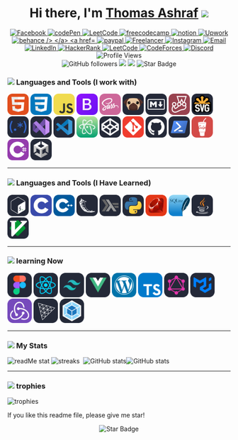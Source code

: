 <h1 align="center">Hi there, I'm <a href="https://www.blackcater.win/" target="_blank">Thomas Ashraf</a> <img src="https://cultofthepartyparrot.com/parrots/hd/laptop_parrot.gif" height="40"/></h1>
<div align="center">
  <a href="">
    <img src="https://img.shields.io/badge/Facebook-1877f2?logo=facebook&logoColor=white&style=for-the-badge" alt="Facebook" />
  </a>
   <a href="">
    <img src="https://img.shields.io/badge/Codepen-000000?style=for-the-badge&logo=codepen&logoColor=white" alt="codePen" />
  </a>
  <a href="">
    <img src="https://img.shields.io/badge/LeetCode-000000?style=for-the-badge&logo=LeetCode&logoColor=#d16c06" alt="LeetCode" />
  </a>
   <a href="">
    <img src="https://img.shields.io/badge/Freecodecamp-%23123.svg?&style=for-the-badge&logo=freecodecamp&logoColor=green" alt="freecodecamp" />
  </a>
    <a href="">
    <img src="https://img.shields.io/badge/Notion-%23000000.svg?style=for-the-badge&logo=notion&logoColor=white" alt="notion" />
  </a>
  <a href="">
    <img src="https://img.shields.io/badge/UpWork-6FDA44?style=for-the-badge&logo=Upwork&logoColor=white" alt="Upwork" />
  </a>
   <a href="">
    <img src="https://img.shields.io/badge/Behance-1769ff?style=for-the-badge&logo=behance&logoColor=white" alt="behance />
  </a>
 <a href="">
    <img src="https://img.shields.io/badge/PayPal-00457C?style=for-the-badge&logo=paypal&logoColor=white" alt="paypal"/>
  </a>
   <a href="">
    <img src="https://img.shields.io/badge/Freelancer-29B2FE?style=for-the-badge&logo=Freelancer&logoColor=white" alt="Freelancer"/>
  </a>
  <a href="">
    <img src="https://img.shields.io/badge/Instagram-%23E4405F.svg?style=for-the-badge&logo=Instagram&logoColor=white" alt="Instagram"/>
  </a>
  <a href="">
    <img src="https://img.shields.io/badge/Gmail-b23121?logo=gmail&logoColor=white&style=for-the-badge" alt="Email"/>
  </a>
  <a href="">
    <img src="https://img.shields.io/badge/LinkedIn-0a66c2?logo=linkedin&logoColor=white&style=for-the-badge" alt="LinkedIn"/>
  </a>
  <a href="">
    <img src="https://img.shields.io/badge/Hackerrank-2ec866?logo=hackerrank&logoColor=white&style=for-the-badge" alt="HackerRank"/>
  </a>
  <a href="">
    <img src="https://img.shields.io/badge/Leetcode-f09a1a?logo=leetcode&logoColor=white&style=for-the-badge" alt="LeetCode"/>
  </a>
  <a href="">
    <img src="https://img.shields.io/badge/Codeforces-b51c24?logo=codeforces&logoColor=white&style=for-the-badge" alt="CodeForces"/>
  </a>
  <a href="">
    <img src="https://img.shields.io/badge/Discord-%235865F2.svg?style=for-the-badge&logo=discord&logoColor=white" alt="Discord"/>
  </a>
</div>

<div align="center">
  <img src="https://komarev.com/ghpvc/?username=thomas-x-69&color=673ab7&style=for-the-badge" alt="Profile Views" />

</div>
<div align="center"><img alt="GitHub followers" src="https://img.shields.io/github/followers/thomas-x-69?color=green&logo=github"> <img src="https://img.shields.io/github/stars/thomas-x-69/waka-readme-stats"/>  <img src="https://img.shields.io/github/forks/thomas-x-69/waka-readme-stats"/>  <img src="https://img.shields.io/static/v1?label=%F0%9F%8C%9F&message=If%20You%20loved&style=style=flat&color=BC4E99" alt="Star Badge"/>  </div>

<h3><img src="https://media2.giphy.com/media/QssGEmpkyEOhBCb7e1/giphy.gif?cid=ecf05e47a0n3gi1bfqntqmob8g9aid1oyj2wr3ds3mg700bl&rid=giphy.gif" width="30"> Languages and Tools (I work with)</h3>
<div>
<img src="https://github.com/tandpfun/skill-icons/blob/main/icons/HTML.svg" width="48">  <img src="https://github.com/tandpfun/skill-icons/blob/main/icons/CSS.svg" width="48">  <img src="https://github.com/tandpfun/skill-icons/blob/main/icons/JavaScript.svg" width="48">  <img src="https://github.com/tandpfun/skill-icons/blob/main/icons/Bootstrap.svg" width="48">  <img src="https://github.com/tandpfun/skill-icons/blob/main/icons/Sass.svg" width="48">  <img src="https://github.com/tandpfun/skill-icons/blob/main/icons/Pug-Dark.svg" width="48"> <img src="https://github.com/tandpfun/skill-icons/blob/main/icons/Markdown-Dark.svg" width="48">  <img src="https://github.com/tandpfun/skill-icons/blob/main/icons/Jest.svg" width="48">  <img src="https://github.com/tandpfun/skill-icons/blob/main/icons/SVG-Dark.svg" width="48">  <img src="https://github.com/tandpfun/skill-icons/blob/main/icons/Regex-Dark.svg" width="48"> <img src="https://github.com/tandpfun/skill-icons/blob/main/icons/VisualStudio-Dark.svg" width="48">  <img src="https://github.com/tandpfun/skill-icons/blob/main/icons/VSCode-Dark.svg" width="48">  <img src="https://raw.githubusercontent.com/tandpfun/skill-icons/main/icons/Atom.svg" width="48">  <img src="https://github.com/tandpfun/skill-icons/blob/main/icons/CodePen-Dark.svg" width="48">  <img src="https://github.com/tandpfun/skill-icons/blob/main/icons/Git.svg" width="48">  <img src="https://github.com/tandpfun/skill-icons/blob/main/icons/Github-Dark.svg" width="48">  <img src="https://github.com/tandpfun/skill-icons/blob/main/icons/Powershell-Dark.svg" width="48"> 
<img src="https://github.com/tandpfun/skill-icons/blob/main/icons/Gulp.svg" width="48"> <img src="https://github.com/tandpfun/skill-icons/blob/main/icons/CS.svg" width="48"> <img src="https://github.com/tandpfun/skill-icons/blob/main/icons/Unity-Dark.svg" width="48">
</div>

----


<h3><img src="https://media2.giphy.com/media/QssGEmpkyEOhBCb7e1/giphy.gif?cid=ecf05e47a0n3gi1bfqntqmob8g9aid1oyj2wr3ds3mg700bl&rid=giphy.gif" width="30"> Languages and Tools (I Have Learned)</h3>

<div>
<img src="https://github.com/tandpfun/skill-icons/blob/main/icons/Bash-Dark.svg" width="48">  <img src="https://github.com/tandpfun/skill-icons/blob/main/icons/C.svg" width="48">  <img src="https://github.com/tandpfun/skill-icons/blob/main/icons/CPP.svg" width="48">  <img src="https://github.com/tandpfun/skill-icons/blob/main/icons/Flask-Dark.svg" width="48">  <img src="https://github.com/tandpfun/skill-icons/blob/main/icons/Haskell-Dark.svg" width="48">  <img src="https://github.com/tandpfun/skill-icons/blob/main/icons/Python-Dark.svg" width="48"> <img src="https://github.com/tandpfun/skill-icons/blob/main/icons/Ruby.svg" width="48">  <img src="https://github.com/tandpfun/skill-icons/blob/main/icons/SQLite.svg" width="48">  <img src="https://github.com/tandpfun/skill-icons/blob/main/icons/Java-Dark.svg" width="48">  <img src="https://github.com/tandpfun/skill-icons/blob/main/icons/VIM-Dark.svg" width="48"> 
</div>

----


<h3><img src="https://media.giphy.com/media/mF5eigrMBLWzN7PXpT/giphy.gif" width="30"> learning Now</h3>
<div>
<img src="https://github.com/tandpfun/skill-icons/blob/main/icons/Figma-Dark.svg" width="55">    <img src="https://github.com/tandpfun/skill-icons/blob/main/icons/React-Dark.svg" width="55">     <img src="https://github.com/tandpfun/skill-icons/blob/main/icons/TailwindCSS-Dark.svg" width="55">  <img src="https://github.com/tandpfun/skill-icons/blob/main/icons/VueJS-Dark.svg" width="55">   <img src="https://github.com/tandpfun/skill-icons/blob/main/icons/Wordpress.svg" width="55">  <img src="https://github.com/tandpfun/skill-icons/blob/main/icons/TypeScript.svg" width="55">  <img src="https://github.com/tandpfun/skill-icons/blob/main/icons/GraphQL-Dark.svg" width="55">  <img src="https://github.com/tandpfun/skill-icons/blob/main/icons/MaterialUI-Dark.svg" width="55">  <img src="https://github.com/tandpfun/skill-icons/blob/main/icons/Redux.svg" width="55">  <img src="https://github.com/tandpfun/skill-icons/blob/main/icons/ThreeJS-Dark.svg" width="55">  <img src="https://github.com/tandpfun/skill-icons/blob/main/icons/Webpack-Dark.svg" width="55">

 </div>
 
----

<h3>
  <img src="https://i.pinimg.com/originals/65/c4/f4/65c4f452571be1261e9c623f7da488ac.gif" width="30"> 
  My Stats
</h3>

<img src="https://github-readme-stats.vercel.app/api?username=thomas-x-69&show_icons=true&bg_color=282a36&text_color=b69cd1&hide_border=true&title_color=25b2ff" alt="readMe stat " width="49%" />&nbsp;<img src="https://streak-stats.demolab.com?user=thomas-x-69&theme=dracula&hide_border=true" alt="streaks" width="49%"/>
&nbsp;<img alt="GitHub stats" src="http://github-profile-summary-cards.vercel.app/api/cards/stats?username=thomas-x-69&theme=dracula" width="32.5%"><img alt="GitHub stats" src="http://github-profile-summary-cards.vercel.app/api/cards/profile-details?username=thomas-x-69&theme=dracula" width="67%">

----

<h3>
  <img src="https://media.giphy.com/media/o9KykZbrhepqKjqXxe/giphy.gif" width="30"> 
  trophies
</h3>
<img src="https://github-profile-trophy.vercel.app/?username=thomas-x-69&theme=dracula&column=7&margin-w=5&no-frame=true"  width="1000" alt="trophies"/>


If you like this readme file, please give me star! 
                                                                  <br>   
<div  align="center"><img src="https://forthebadge.com/images/badges/built-with-love.svg" alt="Star Badge" width="120"/><div/>
